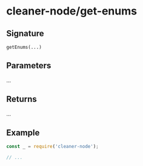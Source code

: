 # cleaner-node/get-enums

## Signature

`getEnums(...)`

## Parameters

...

## Returns

...

## Example

```javascript
const _ = require('cleaner-node');

// ...
```
